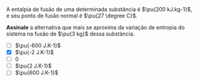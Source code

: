 A entalpia de fusão de uma determinada substância é $\pu{200 kJ.kg-1}$, e seu ponto de fusão normal é $\pu{27 \degree C}$. 

**Assinale** a alternativa que mais se aproxima da variação de entropia do sistema na fusão de $\pu{3 kg}$ dessa substância.

- [ ] $\pu{-600 J.K-1}$
- [x] $\pu{-2 J.K-1}$
- [ ] $0$
- [ ] $\pu{2 J.K-1}$
- [ ] $\pu{600 J.K-1}$
